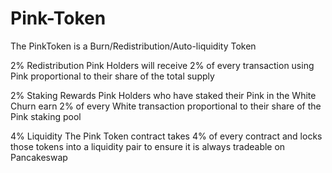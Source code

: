 # Pink-Token
The PinkToken is a Burn/Redistribution/Auto-liquidity Token

2% Redistribution
Pink Holders will receive 2% of every transaction using Pink proportional to their share of the total supply

2% Staking Rewards
Pink Holders who have staked their Pink in the White Churn earn 2% of every White transaction proportional to their share of the Pink staking pool

4% Liquidity
The Pink Token contract takes 4% of every contract and locks those tokens into a liquidity pair to ensure it is always tradeable on Pancakeswap
